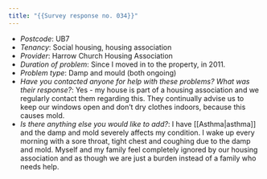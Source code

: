 ```yaml
---
title: "{{Survey response no. 034}}"
---
```


- *Postcode*: UB7  
- *Tenancy*: Social housing, housing association  
- *Provider*: Harrow Church Housing Association 
- *Duration of problem*: Since I moved in to the property, in 2011.  
- *Problem type*: Damp and mould (both ongoing)  
- *Have you contacted anyone for help with these problems? What was their response?*: Yes - my house is part of a housing association and we regularly contact them regarding this. They continually advise us to keep our windows open and don’t dry clothes indoors, because this causes mold.
- *Is there anything else you would like to add?*: I have [[Asthma|asthma]] and the damp and mold severely affects my condition. I wake up every morning with a sore throat, tight chest and coughing due to the damp and mold. Myself and my family feel completely ignored by our housing association and as though we are just a burden instead of a family who needs help.